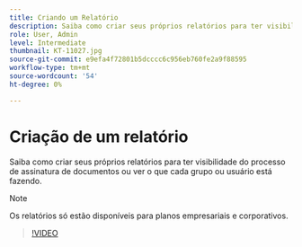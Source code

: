 ```yaml
---
title: Criando um Relatório
description: Saiba como criar seus próprios relatórios para ter visibilidade do processo de assinatura do documento
role: User, Admin
level: Intermediate
thumbnail: KT-11027.jpg
source-git-commit: e9efa4f72801b5dcccc6c956eb760fe2a9f88595
workflow-type: tm+mt
source-wordcount: '54'
ht-degree: 0%

---
```


# Criação de um relatório

Saiba como criar seus próprios relatórios para ter visibilidade do processo de assinatura de documentos ou ver o que cada grupo ou usuário está fazendo.

>[!NOTE]
>
>Os relatórios só estão disponíveis para planos empresariais e corporativos.

>[!VIDEO](https://video.tv.adobe.com/v/346754?hidetitle=true)

